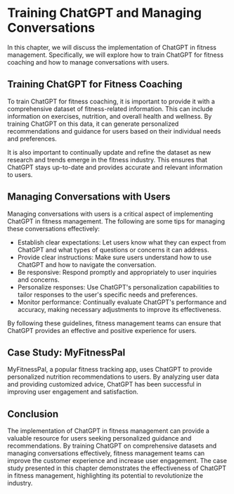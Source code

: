Training ChatGPT and Managing Conversations
=======================================================================================================

In this chapter, we will discuss the implementation of ChatGPT in fitness management. Specifically, we will explore how to train ChatGPT for fitness coaching and how to manage conversations with users.

Training ChatGPT for Fitness Coaching
-------------------------------------

To train ChatGPT for fitness coaching, it is important to provide it with a comprehensive dataset of fitness-related information. This can include information on exercises, nutrition, and overall health and wellness. By training ChatGPT on this data, it can generate personalized recommendations and guidance for users based on their individual needs and preferences.

It is also important to continually update and refine the dataset as new research and trends emerge in the fitness industry. This ensures that ChatGPT stays up-to-date and provides accurate and relevant information to users.

Managing Conversations with Users
---------------------------------

Managing conversations with users is a critical aspect of implementing ChatGPT in fitness management. The following are some tips for managing these conversations effectively:

* Establish clear expectations: Let users know what they can expect from ChatGPT and what types of questions or concerns it can address.
* Provide clear instructions: Make sure users understand how to use ChatGPT and how to navigate the conversation.
* Be responsive: Respond promptly and appropriately to user inquiries and concerns.
* Personalize responses: Use ChatGPT's personalization capabilities to tailor responses to the user's specific needs and preferences.
* Monitor performance: Continually evaluate ChatGPT's performance and accuracy, making necessary adjustments to improve its effectiveness.

By following these guidelines, fitness management teams can ensure that ChatGPT provides an effective and positive experience for users.

Case Study: MyFitnessPal
------------------------

MyFitnessPal, a popular fitness tracking app, uses ChatGPT to provide personalized nutrition recommendations to users. By analyzing user data and providing customized advice, ChatGPT has been successful in improving user engagement and satisfaction.

Conclusion
----------

The implementation of ChatGPT in fitness management can provide a valuable resource for users seeking personalized guidance and recommendations. By training ChatGPT on comprehensive datasets and managing conversations effectively, fitness management teams can improve the customer experience and increase user engagement. The case study presented in this chapter demonstrates the effectiveness of ChatGPT in fitness management, highlighting its potential to revolutionize the industry.


